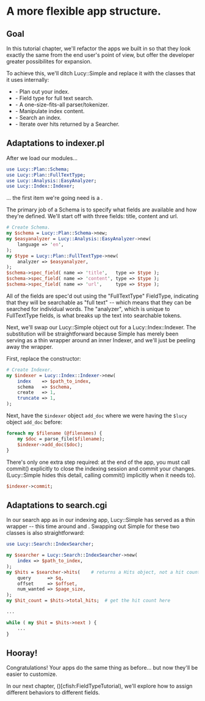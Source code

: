 # A more flexible app structure.

## Goal

In this tutorial chapter, we'll refactor the apps we built in
[](cfish:SimpleTutorial) so that they look exactly the same from
the end user's point of view, but offer the developer greater possibilites for
expansion.  

To achieve this, we'll ditch Lucy::Simple and replace it with the
classes that it uses internally:

* [](cfish:lucy.Schema) - Plan out your index.
* [](cfish:lucy.FullTextType) - Field type for full text search.
* [](cfish:lucy.EasyAnalyzer) - A one-size-fits-all parser/tokenizer.
* [](cfish:lucy.Indexer) - Manipulate index content.
* [](cfish:lucy.IndexSearcher) - Search an index.
* [](cfish:lucy.Hits) - Iterate over hits returned by a Searcher.

## Adaptations to indexer.pl

After we load our modules...

~~~ perl
use Lucy::Plan::Schema;
use Lucy::Plan::FullTextType;
use Lucy::Analysis::EasyAnalyzer;
use Lucy::Index::Indexer;
~~~

... the first item we're going need is a [](cfish:lucy.Schema).

The primary job of a Schema is to specify what fields are available and how
they're defined.  We'll start off with three fields: title, content and url.

~~~ perl
# Create Schema.
my $schema = Lucy::Plan::Schema->new;
my $easyanalyzer = Lucy::Analysis::EasyAnalyzer->new(
    language => 'en',
);
my $type = Lucy::Plan::FullTextType->new(
    analyzer => $easyanalyzer,
);
$schema->spec_field( name => 'title',   type => $type );
$schema->spec_field( name => 'content', type => $type );
$schema->spec_field( name => 'url',     type => $type );
~~~

All of the fields are spec'd out using the "FullTextType" FieldType,
indicating that they will be searchable as "full text" -- which means that
they can be searched for individual words.  The "analyzer", which is unique to
FullTextType fields, is what breaks up the text into searchable tokens.

Next, we'll swap our Lucy::Simple object out for a Lucy::Index::Indexer.
The substitution will be straightforward because Simple has merely been
serving as a thin wrapper around an inner Indexer, and we'll just be peeling
away the wrapper.

First, replace the constructor:

~~~ perl
# Create Indexer.
my $indexer = Lucy::Index::Indexer->new(
    index    => $path_to_index,
    schema   => $schema,
    create   => 1,
    truncate => 1,
);
~~~

Next, have the `$indexer` object `add_doc` where we were having the
`$lucy` object `add_doc` before:

~~~ perl
foreach my $filename (@filenames) {
    my $doc = parse_file($filename);
    $indexer->add_doc($doc);
}
~~~

There's only one extra step required: at the end of the app, you must call
commit() explicitly to close the indexing session and commit your changes.
(Lucy::Simple hides this detail, calling commit() implicitly when it needs to).

~~~ perl
$indexer->commit;
~~~

## Adaptations to search.cgi

In our search app as in our indexing app, Lucy::Simple has served as a
thin wrapper -- this time around [](cfish:lucy.IndexSearcher) and
[](cfish:lucy.Hits).  Swapping out Simple for these two classes is
also straightforward:

~~~ perl
use Lucy::Search::IndexSearcher;

my $searcher = Lucy::Search::IndexSearcher->new( 
    index => $path_to_index,
);
my $hits = $searcher->hits(    # returns a Hits object, not a hit count
    query      => $q,
    offset     => $offset,
    num_wanted => $page_size,
);
my $hit_count = $hits->total_hits;  # get the hit count here

...

while ( my $hit = $hits->next ) {
    ...
}
~~~

## Hooray!

Congratulations!  Your apps do the same thing as before... but now they'll be
easier to customize.  

In our next chapter, ()[cfish:FieldTypeTutorial), we'll explore
how to assign different behaviors to different fields.


